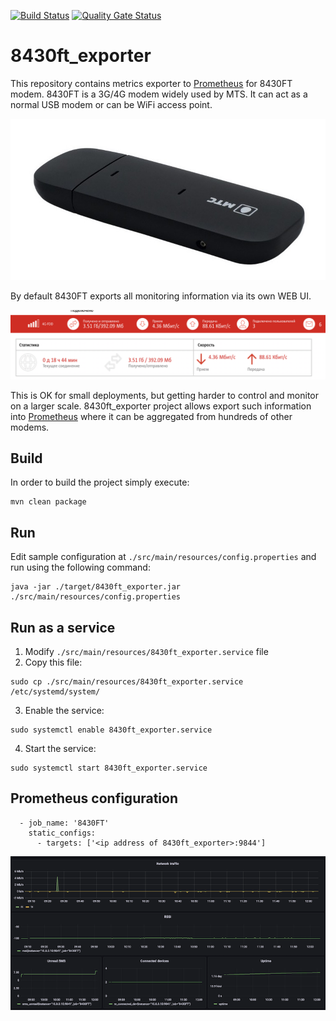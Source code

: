 [![Build Status](https://travis-ci.com/dernasherbrezon/8430ft_exporter.svg?branch=main)](https://travis-ci.com/dernasherbrezon/8430ft_exporter) [![Quality Gate Status](https://sonarcloud.io/api/project_badges/measure?project=dernasherbrezon_8430ft_exporter&metric=alert_status)](https://sonarcloud.io/dashboard?id=dernasherbrezon_8430ft_exporter)

# 8430ft_exporter

This repository contains metrics exporter to [Prometheus](https://prometheus.io) for 8430FT modem. 8430FT is a 3G/4G modem widely used by MTS. It can act as a normal USB modem or can be WiFi access point.

![8430FT](docs/8430FT.jpg)

By default 8430FT exports all monitoring information via its own WEB UI. 

![monitoring](docs/monitoring.png)

This is OK for small deployments, but getting harder to control and monitor on a larger scale. 8430ft_exporter project allows export such information into [Prometheus](https://prometheus.io) where it can be aggregated from hundreds of other modems.


## Build

In order to build the project simply execute:

```
mvn clean package
```

## Run

Edit sample configuration at ```./src/main/resources/config.properties``` and run using the following command:

```
java -jar ./target/8430ft_exporter.jar ./src/main/resources/config.properties 
```

## Run as a service

1. Modify ```./src/main/resources/8430ft_exporter.service``` file
2. Copy this file:

```
sudo cp ./src/main/resources/8430ft_exporter.service /etc/systemd/system/
```

3. Enable the service:

```
sudo systemctl enable 8430ft_exporter.service
```

4. Start the service:

```
sudo systemctl start 8430ft_exporter.service
```

## Prometheus configuration

```
  - job_name: '8430FT'
    static_configs:
      - targets: ['<ip address of 8430ft_exporter>:9844']
```

![8430FT dashboard](docs/dashboard.png)